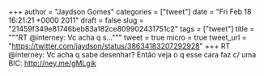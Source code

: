 
+++
author = "Jaydson Gomes"
categories = ["tweet"]
date = "Fri Feb 18 16:21:21 +0000 2011"
draft = false
slug = "21459f349e81746beb83a182ce809902431751c2"
tags = ["tweet"]
title = """RT @interney: Vc acha q s..."""
tweet = true
micro = true
tweet_url = "https://twitter.com/jaydson/status/38634183207292928"
+++
RT @interney: Vc acha q sabe desenhar? Então veja o q esse cara faz c/ uma BIC: http://ney.me/gMLgik
